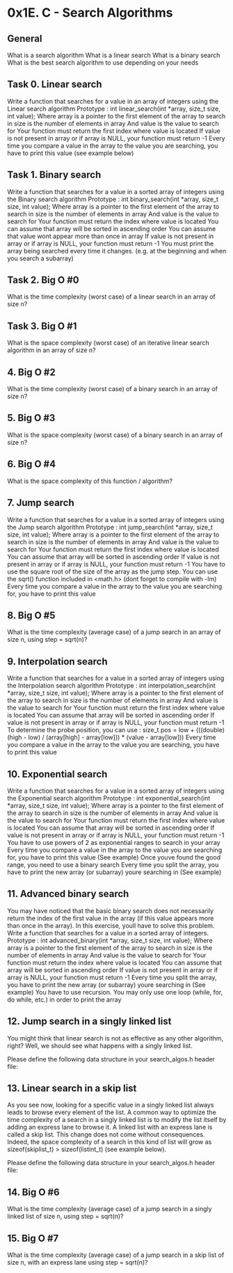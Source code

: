 # 0x1E. C - Search Algorithms
## General
What is a search algorithm
What is a linear search
What is a binary search
What is the best search algorithm to use depending on your needs
## Task 0. Linear search
Write a function that searches for a value in an array of integers using the Linear search algorithm
Prototype : int linear_search(int *array, size_t size, int value);
Where array is a pointer to the first element of the array to search in
size is the number of elements in array
And value is the value to search for
Your function must return the first index where value is located
If value is not present in array or if array is NULL, your function must return -1
Every time you compare a value in the array to the value you are searching, you have to print this value (see example below)
## Task 1. Binary search
Write a function that searches for a value in a sorted array of integers using the Binary search algorithm
Prototype : int binary_search(int *array, size_t size, int value);
Where array is a pointer to the first element of the array to search in
size is the number of elements in array
And value is the value to search for
Your function must return the index where value is located
You can assume that array will be sorted in ascending order
You can assume that value wont appear more than once in array
If value is not present in array or if array is NULL, your function must return -1
You must print the array being searched every time it changes. (e.g. at the beginning and when you search a subarray)
## Task 2. Big O #0
What is the time complexity (worst case) of a linear search in an array of size n?
## Task 3. Big O #1
What is the space complexity (worst case) of an iterative linear search algorithm in an array of size n?
## 4. Big O #2
What is the time complexity (worst case) of a binary search in an array of size n?
## 5. Big O #3
What is the space complexity (worst case) of a binary search in an array of size n?
## 6. Big O #4
What is the space complexity of this function / algorithm?
## 7. Jump search
Write a function that searches for a value in a sorted array of integers using the Jump search algorithm
Prototype : int jump_search(int *array, size_t size, int value);
Where array is a pointer to the first element of the array to search in
size is the number of elements in array
And value is the value to search for
Your function must return the first index where value is located
You can assume that array will be sorted in ascending order
If value is not present in array or if array is NULL, your function must return -1
You have to use the square root of the size of the array as the jump step.
You can use the sqrt() function included in <math.h> (dont forget to compile with -lm)
Every time you compare a value in the array to the value you are searching for, you have to print this value
## 8. Big O #5
What is the time complexity (average case) of a jump search in an array of size n, using step = sqrt(n)?
## 9. Interpolation search
Write a function that searches for a value in a sorted array of integers using the Interpolation search algorithm
Prototype : int interpolation_search(int *array, size_t size, int value);
Where array is a pointer to the first element of the array to search in
size is the number of elements in array
And value is the value to search for
Your function must return the first index where value is located
You can assume that array will be sorted in ascending order
If value is not present in array or if array is NULL, your function must return -1
To determine the probe position, you can use : size_t pos = low + (((double)(high - low) / (array[high] - array[low])) * (value - array[low]))
Every time you compare a value in the array to the value you are searching, you have to print this value
## 10. Exponential search
Write a function that searches for a value in a sorted array of integers using the Exponential search algorithm
Prototype : int exponential_search(int *array, size_t size, int value);
Where array is a pointer to the first element of the array to search in
size is the number of elements in array
And value is the value to search for
Your function must return the first index where value is located
You can assume that array will be sorted in ascending order
If value is not present in array or if array is NULL, your function must return -1
You have to use powers of 2 as exponential ranges to search in your array
Every time you compare a value in the array to the value you are searching for, you have to print this value (See example)
Once youve found the good range, you need to use a binary search
Every time you split the array, you have to print the new array (or subarray) youre searching in (See example)
## 11. Advanced binary search
You may have noticed that the basic binary search does not necessarily return the index of the first value in the array (if this value appears more than once in the array). In this exercise, youll have to solve this problem.
Write a function that searches for a value in a sorted array of integers.
Prototype : int advanced_binary(int *array, size_t size, int value);
Where array is a pointer to the first element of the array to search in
size is the number of elements in array
And value is the value to search for
Your function must return the index where value is located
You can assume that array will be sorted in ascending order
If value is not present in array or if array is NULL, your function must return -1
Every time you split the array, you have to print the new array (or subarray) youre searching in (See example)
You have to use recursion. You may only use one loop (while, for, do while, etc.) in order to print the array
## 12. Jump search in a singly linked list
You might think that linear search is not as effective as any other algorithm, right? Well, we should see what happens with a singly linked list.

Please define the following data structure in your search_algos.h header file:
## 13. Linear search in a skip list
As you see now, looking for a specific value in a singly linked list always leads to browse every element of the list. A common way to optimize the time complexity of a search in a singly linked list is to modify the list itself by adding an express lane to browse it. A linked list with an express lane is called a skip list. This change does not come without consequences. Indeed, the space complexity of a search in this kind of list will grow as sizeof(skiplist_t) > sizeof(listint_t) (see example below).

Please define the following data structure in your search_algos.h header file:
## 14. Big O #6
What is the time complexity (average case) of a jump search in a singly linked list of size n, using step = sqrt(n)?
## 15. Big O #7
What is the time complexity (average case) of a jump search in a skip list of size n, with an express lane using step = sqrt(n)?
